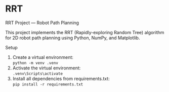 # RRT
RRT Project — Robot Path Planning

This project implements the RRT (Rapidly-exploring Random Tree) algorithm for 2D robot path planning using Python, NumPy, and Matplotlib.

Setup  
  1. Create a virtual environment:  
     `python -m venv .venv`
  2. Activate the virtual environment:  
     `.venv\Scripts\activate`
  3. Install all dependencies from requirements.txt:  
       `pip install -r requirements.txt`
